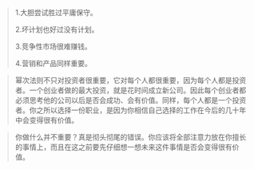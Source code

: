 >  1.大胆尝试胜过平庸保守。
>
> 2.坏计划也好过没有计划。
>
> 3.竞争性市场很难赚钱。
>
> 4.营销和产品同样重要。



>  幂次法则不只对投资者很重要，它对每个人都很重要，因为每个人都是投资者。一个创业者做的最大投资，就是花时间成立新公司。因此每个创业者都必须思考他的公司以后是否会成功、会有价值。同样，每个人都是一个投资者。你之所以选择一份职业，是因为你相信自己选择的工作在今后的几十年中会变得很有价值。



> 你做什么并不重要？真是彻头彻尾的错误。你应该将全部注意力放在你擅长的事情上，而且在这之前要先仔细想一想未来这件事情是否会变得很有价值。